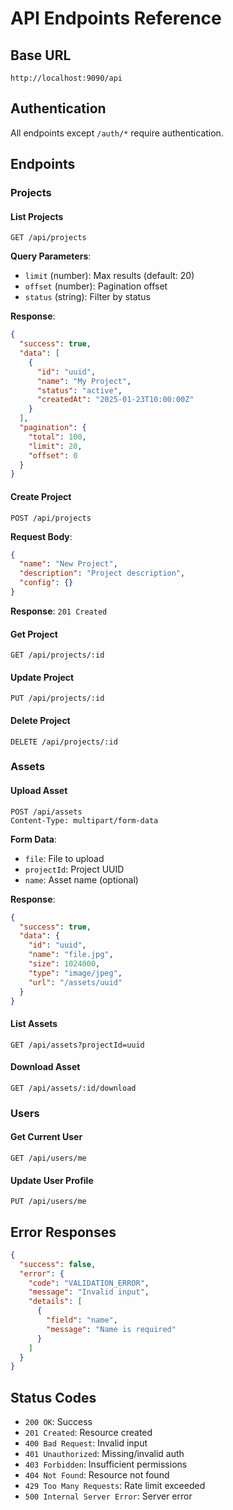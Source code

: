 # API Endpoints Reference

## Base URL

```
http://localhost:9090/api
```

## Authentication

All endpoints except `/auth/*` require authentication.

## Endpoints

### Projects

#### List Projects

```
GET /api/projects
```

**Query Parameters**:
- `limit` (number): Max results (default: 20)
- `offset` (number): Pagination offset
- `status` (string): Filter by status

**Response**:
```json
{
  "success": true,
  "data": [
    {
      "id": "uuid",
      "name": "My Project",
      "status": "active",
      "createdAt": "2025-01-23T10:00:00Z"
    }
  ],
  "pagination": {
    "total": 100,
    "limit": 20,
    "offset": 0
  }
}
```

#### Create Project

```
POST /api/projects
```

**Request Body**:
```json
{
  "name": "New Project",
  "description": "Project description",
  "config": {}
}
```

**Response**: `201 Created`

#### Get Project

```
GET /api/projects/:id
```

#### Update Project

```
PUT /api/projects/:id
```

#### Delete Project

```
DELETE /api/projects/:id
```

### Assets

#### Upload Asset

```
POST /api/assets
Content-Type: multipart/form-data
```

**Form Data**:
- `file`: File to upload
- `projectId`: Project UUID
- `name`: Asset name (optional)

**Response**:
```json
{
  "success": true,
  "data": {
    "id": "uuid",
    "name": "file.jpg",
    "size": 1024000,
    "type": "image/jpeg",
    "url": "/assets/uuid"
  }
}
```

#### List Assets

```
GET /api/assets?projectId=uuid
```

#### Download Asset

```
GET /api/assets/:id/download
```

### Users

#### Get Current User

```
GET /api/users/me
```

#### Update User Profile

```
PUT /api/users/me
```

## Error Responses

```json
{
  "success": false,
  "error": {
    "code": "VALIDATION_ERROR",
    "message": "Invalid input",
    "details": [
      {
        "field": "name",
        "message": "Name is required"
      }
    ]
  }
}
```

## Status Codes

- `200 OK`: Success
- `201 Created`: Resource created
- `400 Bad Request`: Invalid input
- `401 Unauthorized`: Missing/invalid auth
- `403 Forbidden`: Insufficient permissions
- `404 Not Found`: Resource not found
- `429 Too Many Requests`: Rate limit exceeded
- `500 Internal Server Error`: Server error
